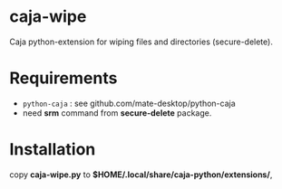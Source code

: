 # caja-wipe

Caja python-extension for wiping files and directories (secure-delete).

# Requirements

  * ``python-caja`` : see github.com/mate-desktop/python-caja
  * need **srm** command from **secure-delete** package.

# Installation

copy **caja-wipe.py** to **$HOME/.local/share/caja-python/extensions/**,

